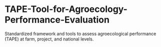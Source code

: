 # TAPE-Tool-for-Agroecology-Performance-Evaluation
Standardized framework and tools to assess agroecological performance (TAPE) at farm, project, and national levels.
